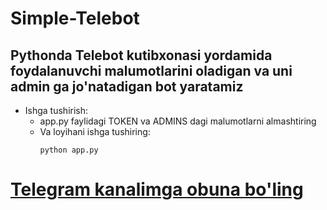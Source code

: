# Simple-Telebot
## Pythonda Telebot kutibxonasi yordamida foydalanuvchi malumotlarini oladigan va uni admin ga jo'natadigan bot yaratamiz
- Ishga tushirish:
    - app.py faylidagi TOKEN va ADMINS dagi malumotlarni almashtiring
    - Va loyihani ishga tushiring:
        ```
        python app.py
        ``` 

# [Telegram kanalimga obuna bo'ling](@azamatcoders) 
